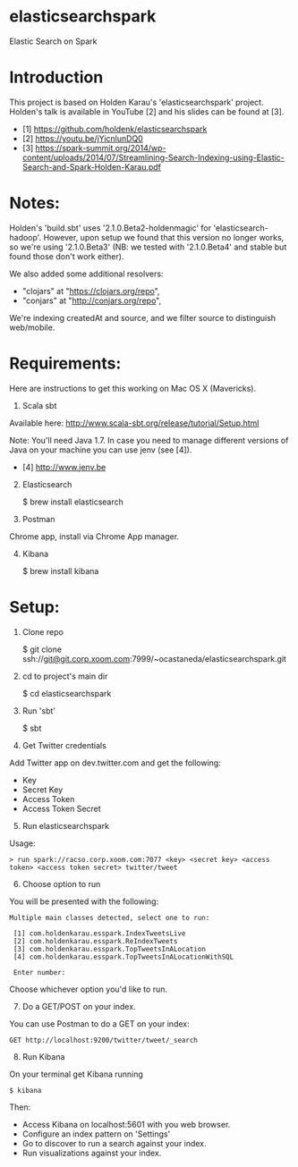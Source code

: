 elasticsearchspark
==================

Elastic Search on Spark

Introduction
============

This project is based on Holden Karau's 'elasticsearchspark' project. Holden's talk is available in YouTube [2] and his slides can be found at [3].

* [1] https://github.com/holdenk/elasticsearchspark
* [2] https://youtu.be/jYicnlunDQ0
* [3] https://spark-summit.org/2014/wp-content/uploads/2014/07/Streamlining-Search-Indexing-using-Elastic-Search-and-Spark-Holden-Karau.pdf

Notes:
======

Holden's 'build.sbt' uses '2.1.0.Beta2-holdenmagic' for 'elasticsearch-hadoop'. However, upon setup we found that this version no longer works, so we're using '2.1.0.Beta3' (NB: we tested with '2.1.0.Beta4' and stable but found those don't work either).

We also added some additional resolvers:

   * "clojars" at "https://clojars.org/repo",
   * "conjars" at "http://conjars.org/repo",
   
We're indexing createdAt and source, and we filter source to distinguish web/mobile.
      
Requirements:
=============

Here are instructions to get this working on Mac OS X (Mavericks).

1.  Scala sbt

Available here: http://www.scala-sbt.org/release/tutorial/Setup.html

Note: You'll need Java 1.7. In case you need to manage different versions of Java on your machine you can use jenv (see [4]).

* [4] http://www.jenv.be

2.  Elasticsearch

	$ brew install elasticsearch

3.  Postman

Chrome app, install via Chrome App manager.

4.  Kibana

	$ brew install kibana

Setup:
======

1.  Clone repo

	$ git clone ssh://git@git.corp.xoom.com:7999/~ocastaneda/elasticsearchspark.git

2.  cd to project's main dir

	$ cd elasticsearchspark

3.  Run 'sbt'

	$ sbt

4.  Get Twitter credentials

Add Twitter app on dev.twitter.com and get the following:

- Key
- Secret Key
- Access Token
- Access Token Secret

5.  Run elasticsearchspark 

Usage: <master> <key> <secret key> <access token> <access token secret>  <es-resource>
	
	> run spark://racso.corp.xoom.com:7077 <key> <secret key> <access token> <access token secret> twitter/tweet
	
6.  Choose option to run

You will be presented with the following:

	Multiple main classes detected, select one to run:

	 [1] com.holdenkarau.esspark.IndexTweetsLive
	 [2] com.holdenkarau.esspark.ReIndexTweets
	 [3] com.holdenkarau.esspark.TopTweetsInALocation
	 [4] com.holdenkarau.esspark.TopTweetsInALocationWithSQL

	 Enter number: 

Choose whichever option you'd like to run.

7.  Do a GET/POST on your index.

You can use Postman to do a GET on your index:

	GET http://localhost:9200/twitter/tweet/_search

8.  Run Kibana

On your terminal get Kibana running

	$ kibana

Then:
- Access Kibana on localhost:5601 with you web browser. 
- Configure an index pattern on 'Settings'
- Go to discover to run a search against your index.
- Run visualizations against your index.




